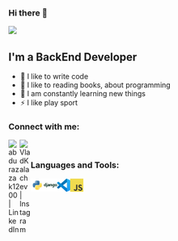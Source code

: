 ### Hi there 👋

![](https://komarev.com/ghpvc/?username=abdurazzak1200)

## I'm a BackEnd Developer
- 💪 I like to write code
- 🎉 I like to reading books, about programming
- 🥅 I am constantly learning new things
- ⚡ I like play sport

### Connect with me:

  [<img align="left" alt="abdurazzak1200 | LinkedIn" width="22px" src="https://cdn1.iconfinder.com/data/icons/logotypes/32/square-linkedin-256.png" />][linkedin] [<img align="left" alt="VladKalachev | Instagram" width="22px" src="https://cdn-icons-png.flaticon.com/512/2111/2111463.png" />][instagram]
<br />

### Languages and Tools:


<img align="left" alt="Python" width="26px" src="https://raw.githubusercontent.com/github/explore/80688e429a7d4ef2fca1e82350fe8e3517d3494d/topics/python/python.png" />
<img align="left" alt="Django" width="26px" src="https://raw.githubusercontent.com/github/explore/80688e429a7d4ef2fca1e82350fe8e3517d3494d/topics/django/django.png" />
<img align="left" alt="Visual Studio Code" width="26px" src="https://raw.githubusercontent.com/github/explore/80688e429a7d4ef2fca1e82350fe8e3517d3494d/topics/visual-studio-code/visual-studio-code.png" />
<img align="left" alt="JavaScript" width="26px" src="https://raw.githubusercontent.com/github/explore/80688e429a7d4ef2fca1e82350fe8e3517d3494d/topics/javascript/javascript.png" />


<br />
<br />





[linkedin]: https://www.linkedin.com/in/abdurazzak-namatbekov-59951722b
[instagram]: https://www.instagram.com/toloev01/
